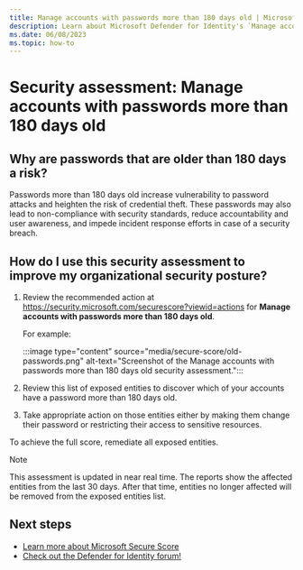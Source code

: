 ```yaml
---
title: Manage accounts with passwords more than 180 days old | Microsoft Defender for Identity
description: Learn about Microsoft Defender for Identity's `Manage accounts with passwords more than 180 days old` security assessment in Microsoft Secure Score.
ms.date: 06/08/2023
ms.topic: how-to
---
```


# Security assessment: Manage accounts with passwords more than 180 days old

## Why are passwords that are older than 180 days a risk?

Passwords more than 180 days old increase vulnerability to password attacks and heighten the risk of credential theft. These passwords may also lead to non-compliance with security standards, reduce accountability and user awareness, and impede incident response efforts in case of a security breach.

## How do I use this security assessment to improve my organizational security posture?

1. Review the recommended action at <https://security.microsoft.com/securescore?viewid=actions> for **Manage accounts with passwords more than 180 days old**.

    For example:

    :::image type="content" source="media/secure-score/old-passwords.png" alt-text="Screenshot of the Manage accounts with passwords more than 180 days old security assessment.":::

1. Review this list of exposed entities to discover which of your accounts have a password more than 180 days old.

1. Take appropriate action on those entities either by making them change their password or restricting their access to sensitive resources.

To achieve the full score, remediate all exposed entities.

> [!NOTE]
> This assessment is updated in near real time.
> The reports show the affected entities from the last 30 days. After that time, entities no longer affected will be removed from the exposed entities list.

## Next steps

- [Learn more about Microsoft Secure Score](/microsoft-365/security/defender/microsoft-secure-score)
- [Check out the Defender for Identity forum!](<https://aka.ms/MDIcommunity>)
